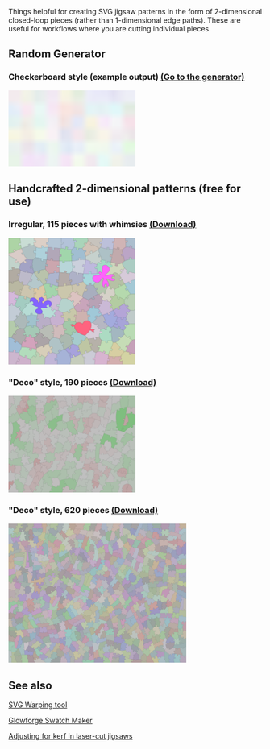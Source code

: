 Things helpful for creating SVG jigsaw patterns in the form of 2-dimensional closed-loop pieces (rather than 1-dimensional edge paths).  These are useful for workflows where you are cutting individual pieces.

## Random Generator

### Checkerboard style (example output) [(Go to the generator)](puzzleGenerator2-o.html)

<img src="demo-generated.svg" width="50%"/>

## Handcrafted 2-dimensional patterns (free for use)

### Irregular, 115 pieces with whimsies <a href="irregular-115.svg" download>(Download)</a>

<img src="irregular-115.svg" width="50%"/>

### "Deco" style, 190 pieces <a href="deco-190-pattern.svg" download>(Download)</a>

<img src="deco-190-pattern.svg" width="50%"/>

### "Deco" style, 620 pieces <a href="deco-620-pattern.svg" download>(Download)</a>

<img src="deco-620-pattern.svg" width="70%"/>

## See also

[SVG Warping tool](warp.html)

[Glowforge Swatch Maker](glowforge-swatch-maker.html)

[Adjusting for kerf in laser-cut jigsaws](https://mchrisman.github.io/zero-kerf-laser-jigsaw/)
